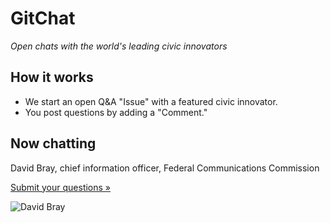 GitChat
=======

*Open chats with the world's leading civic innovators*

## How it works

- We start an open Q&A "Issue" with a featured civic innovator.
- You post questions by adding a "Comment."

## Now chatting

David Bray, chief information officer, Federal Communications Commission

[Submit your questions &raquo;](https://github.com/govfresh/gitchat/issues/1)

![David Bray](https://avatars0.githubusercontent.com/u/6947051?s=460)
